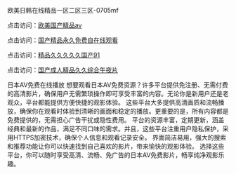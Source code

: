 欧美日韩在线精品一区二区三区-0705mf

点击访问：<a href="https://rtj-3zo.pages.dev/">欧美国产精品aⅴ</a>

点击访问：<a href="https://vassv.pages.dev/">国产精品永久免费自在线观看</a>

点击访问：<a href="https://gsd-agv.pages.dev/">精品久久久久久国产91</a>

点击访问：<a href="https://gda-c7m.pages.dev/">国产成人精品久久综合午夜片</a>

日本AV免费在线播放
想要观看日本AV免费资源？许多平台提供免注册、无需付费的高清影片，确保用户无需繁琐操作即可享受丰富的内容。无论你是新用户还是老观众，平台都能提供方便快捷的观影体验。
这些平台大多提供高清画质和流畅播放，确保你在观看时体验到清晰的画面和稳定的播放。更重要的是，所有内容都是免费提供的，无需担心广告干扰或隐性费用。
平台的资源丰富，定期更新，涵盖经典和最新的作品，满足不同口味的需求。并且，这些平台注重用户隐私保护，采用HTTPS加密技术，确保个人信息和观看记录安全。
界面简洁易用，强大的搜索和推荐功能让你可以快速找到自己喜欢的影片，带来愉快的观影体验。
选择这些平台，你可以随时享受高清、流畅、免广告的日本AV免费影片，畅享纯净观影乐趣。

<span style="display:none;">[Canonical link](https://github.com/z20250705/z11 ）</span>


